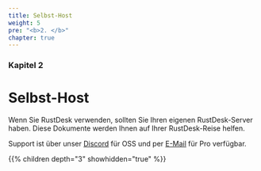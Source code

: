 ```yaml
---
title: Selbst-Host
weight: 5
pre: "<b>2. </b>"
chapter: true
---
```


### Kapitel 2

# Selbst-Host

Wenn Sie RustDesk verwenden, sollten Sie Ihren eigenen RustDesk-Server haben. Diese Dokumente werden Ihnen auf Ihrer RustDesk-Reise helfen.

Support ist über unser [Discord](https://discord.com/invite/nDceKgxnkV) für OSS und per [E-Mail](mailto:support@rustdesk.com) für Pro verfügbar.

{{% children depth="3" showhidden="true" %}}
